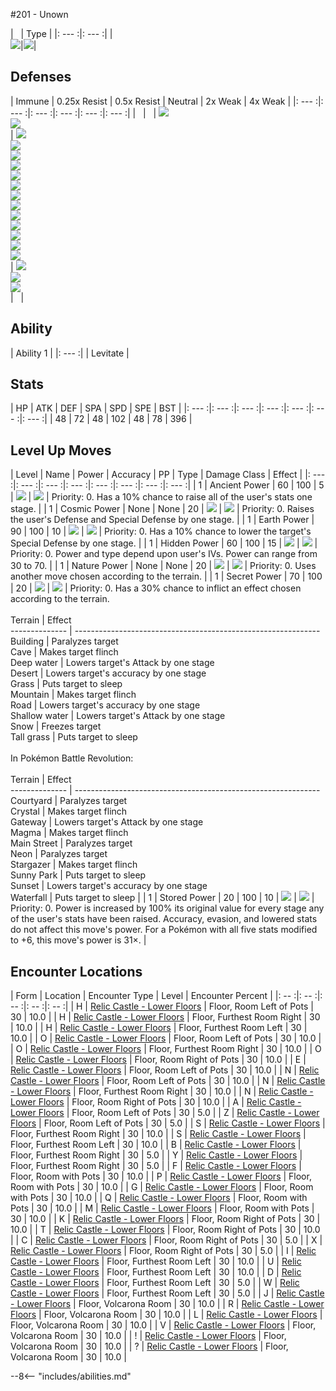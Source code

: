 #201 - Unown

| &nbsp; | Type |
|: --- :|: --- :|
|<br>![][201_base]|![][psychic]|

## Defenses


| Immune | 0.25x Resist | 0.5x Resist | Neutral | 2x Weak  | 4x Weak |
|: --- :|: --- :|: --- :|: --- :|: --- :|: --- :|
| &nbsp; | &nbsp; | ![][fighting]<br>![][psychic]<br> | ![][normal]<br>![][fire]<br>![][water]<br>![][electric]<br>![][grass]<br>![][ice]<br>![][poison]<br>![][ground]<br>![][flying]<br>![][rock]<br>![][dragon]<br>![][steel]<br>![][fairy]<br> | ![][bug]<br>![][ghost]<br>![][dark]<br> | &nbsp; |

## Ability

| Ability 1 |
|: --- :|
| Levitate |

## Stats

| HP | ATK | DEF | SPA | SPD | SPE | BST |
|: --- :|: --- :|: --- :|: --- :|: --- :|: --- :|: --- :|
| 48 | 72 | 48 | 102 | 48 | 78 | 396 |

## Level Up Moves
| Level | Name | Power | Accuracy | PP | Type | Damage Class | Effect |
|: --- :|: --- :|: --- :|: --- :|: --- :|: --- :|: --- :|: --- :|
| 1 | Ancient Power | 60 | 100 | 5 | ![][rock] | ![][special] | Priority: 0. Has a 10% chance to raise all of the user's stats one stage. |
| 1 | Cosmic Power | None | None | 20 | ![][psychic] | ![][status] | Priority: 0. Raises the user's Defense and Special Defense by one stage. |
| 1 | Earth Power | 90 | 100 | 10 | ![][ground] | ![][special] | Priority: 0. Has a 10% chance to lower the target's Special Defense by one stage. |
| 1 | Hidden Power | 60 | 100 | 15 | ![][normal] | ![][special] | Priority: 0. Power and type depend upon user's IVs. Power can range from 30 to 70. |
| 1 | Nature Power | None | None | 20 | ![][normal] | ![][status] | Priority: 0. Uses another move chosen according to the terrain. |
| 1 | Secret Power | 70 | 100 | 20 | ![][normal] | ![][physical] | Priority: 0. Has a 30% chance to inflict an effect chosen according to the terrain.<br><br>Terrain        | Effect<br>-------------- | -------------------------------------------------------------<br>Building       | Paralyzes target<br>Cave           | Makes target flinch<br>Deep water     | Lowers target's Attack by one stage<br>Desert         | Lowers target's accuracy by one stage<br>Grass          | Puts target to sleep<br>Mountain       | Makes target flinch<br>Road           | Lowers target's accuracy by one stage<br>Shallow water  | Lowers target's Attack by one stage<br>Snow           | Freezes target<br>Tall grass     | Puts target to sleep<br><br>In Pokémon Battle Revolution:<br><br>Terrain        | Effect<br>-------------- | -------------------------------------------------------------<br>Courtyard      | Paralyzes target<br>Crystal        | Makes target flinch<br>Gateway        | Lowers target's Attack by one stage<br>Magma          | Makes target flinch<br>Main Street    | Paralyzes target<br>Neon           | Paralyzes target<br>Stargazer      | Makes target flinch<br>Sunny Park     | Puts target to sleep<br>Sunset         | Lowers target's accuracy by one stage<br>Waterfall      | Puts target to sleep |
| 1 | Stored Power | 20 | 100 | 10 | ![][psychic] | ![][special] | Priority: 0. Power is increased by 100% its original value for every stage any of the user's stats have been raised.  Accuracy, evasion, and lowered stats do not affect this move's power.  For a Pokémon with all five stats modified to +6, this move's power is 31×. |


## Encounter Locations

| Form | Location | Encounter Type | Level | Encounter Percent |
|: -- :|: -- :|: -- :|: -- :|: -- :|
| H | [Relic Castle - Lower Floors] | Floor, Room Left of Pots | 30 | 10.0 |
| H | [Relic Castle - Lower Floors] | Floor, Furthest Room Right | 30 | 10.0 |
| H | [Relic Castle - Lower Floors] | Floor, Furthest Room Left | 30 | 10.0 |
| O | [Relic Castle - Lower Floors] | Floor, Room Left of Pots | 30 | 10.0 |
| O | [Relic Castle - Lower Floors] | Floor, Furthest Room Right | 30 | 10.0 |
| O | [Relic Castle - Lower Floors] | Floor, Room Right of Pots | 30 | 10.0 |
| E | [Relic Castle - Lower Floors] | Floor, Room Left of Pots | 30 | 10.0 |
| N | [Relic Castle - Lower Floors] | Floor, Room Left of Pots | 30 | 10.0 |
| N | [Relic Castle - Lower Floors] | Floor, Furthest Room Right | 30 | 10.0 |
| N | [Relic Castle - Lower Floors] | Floor, Room Right of Pots | 30 | 10.0 |
| A | [Relic Castle - Lower Floors] | Floor, Room Left of Pots | 30 | 5.0 |
| Z | [Relic Castle - Lower Floors] | Floor, Room Left of Pots | 30 | 5.0 |
| S | [Relic Castle - Lower Floors] | Floor, Furthest Room Right | 30 | 10.0 |
| S | [Relic Castle - Lower Floors] | Floor, Furthest Room Left | 30 | 10.0 |
| B | [Relic Castle - Lower Floors] | Floor, Furthest Room Right | 30 | 5.0 |
| Y | [Relic Castle - Lower Floors] | Floor, Furthest Room Right | 30 | 5.0 |
| F | [Relic Castle - Lower Floors] | Floor, Room with Pots | 30 | 10.0 |
| P | [Relic Castle - Lower Floors] | Floor, Room with Pots | 30 | 10.0 |
| G | [Relic Castle - Lower Floors] | Floor, Room with Pots | 30 | 10.0 |
| Q | [Relic Castle - Lower Floors] | Floor, Room with Pots | 30 | 10.0 |
| M | [Relic Castle - Lower Floors] | Floor, Room with Pots | 30 | 10.0 |
| K | [Relic Castle - Lower Floors] | Floor, Room Right of Pots | 30 | 10.0 |
| T | [Relic Castle - Lower Floors] | Floor, Room Right of Pots | 30 | 10.0 |
| C | [Relic Castle - Lower Floors] | Floor, Room Right of Pots | 30 | 5.0 |
| X | [Relic Castle - Lower Floors] | Floor, Room Right of Pots | 30 | 5.0 |
| I | [Relic Castle - Lower Floors] | Floor, Furthest Room Left | 30 | 10.0 |
| U | [Relic Castle - Lower Floors] | Floor, Furthest Room Left | 30 | 10.0 |
| D | [Relic Castle - Lower Floors] | Floor, Furthest Room Left | 30 | 5.0 |
| W | [Relic Castle - Lower Floors] | Floor, Furthest Room Left | 30 | 5.0 |
| J | [Relic Castle - Lower Floors] | Floor, Volcarona Room | 30 | 10.0 |
| R | [Relic Castle - Lower Floors] | Floor, Volcarona Room | 30 | 10.0 |
| L | [Relic Castle - Lower Floors] | Floor, Volcarona Room | 30 | 10.0 |
| V | [Relic Castle - Lower Floors] | Floor, Volcarona Room | 30 | 10.0 |
| ! | [Relic Castle - Lower Floors] | Floor, Volcarona Room | 30 | 10.0 |
| ? | [Relic Castle - Lower Floors] | Floor, Volcarona Room | 30 | 10.0 |

--8<-- "includes/abilities.md"

[types.afphoto]: ../img/type/types.afphoto
[physical]: ../img/type/physical.png
[dark]: ../img/type/dark.png
[fire]: ../img/type/fire.png
[dragon]: ../img/type/dragon.png
[electric]: ../img/type/electric.png
[fairy]: ../img/type/fairy.png
[damange_classes.afphoto]: ../img/type/damange_classes.afphoto
[rock]: ../img/type/rock.png
[ghost]: ../img/type/ghost.png
[poison]: ../img/type/poison.png
[flying]: ../img/type/flying.png
[grass]: ../img/type/grass.png
[special]: ../img/type/special.png
[status]: ../img/type/status.png
[ice]: ../img/type/ice.png
[water]: ../img/type/water.png
[ground]: ../img/type/ground.png
[normal]: ../img/type/normal.png
[psychic]: ../img/type/psychic.png
[bug]: ../img/type/bug.png
[fighting]: ../img/type/fighting.png
[steel]: ../img/type/steel.png
[201_base]: ../img/animated/201.gif

[Relic Castle - Lower Floors]: ../../wildareas/Relic_Castle/
[Relic Castle - Lower Floors]: ../../wildareas/Relic_Castle/
[Relic Castle - Lower Floors]: ../../wildareas/Relic_Castle/
[Relic Castle - Lower Floors]: ../../wildareas/Relic_Castle/
[Relic Castle - Lower Floors]: ../../wildareas/Relic_Castle/
[Relic Castle - Lower Floors]: ../../wildareas/Relic_Castle/
[Relic Castle - Lower Floors]: ../../wildareas/Relic_Castle/
[Relic Castle - Lower Floors]: ../../wildareas/Relic_Castle/
[Relic Castle - Lower Floors]: ../../wildareas/Relic_Castle/
[Relic Castle - Lower Floors]: ../../wildareas/Relic_Castle/
[Relic Castle - Lower Floors]: ../../wildareas/Relic_Castle/
[Relic Castle - Lower Floors]: ../../wildareas/Relic_Castle/
[Relic Castle - Lower Floors]: ../../wildareas/Relic_Castle/
[Relic Castle - Lower Floors]: ../../wildareas/Relic_Castle/
[Relic Castle - Lower Floors]: ../../wildareas/Relic_Castle/
[Relic Castle - Lower Floors]: ../../wildareas/Relic_Castle/
[Relic Castle - Lower Floors]: ../../wildareas/Relic_Castle/
[Relic Castle - Lower Floors]: ../../wildareas/Relic_Castle/
[Relic Castle - Lower Floors]: ../../wildareas/Relic_Castle/
[Relic Castle - Lower Floors]: ../../wildareas/Relic_Castle/
[Relic Castle - Lower Floors]: ../../wildareas/Relic_Castle/
[Relic Castle - Lower Floors]: ../../wildareas/Relic_Castle/
[Relic Castle - Lower Floors]: ../../wildareas/Relic_Castle/
[Relic Castle - Lower Floors]: ../../wildareas/Relic_Castle/
[Relic Castle - Lower Floors]: ../../wildareas/Relic_Castle/
[Relic Castle - Lower Floors]: ../../wildareas/Relic_Castle/
[Relic Castle - Lower Floors]: ../../wildareas/Relic_Castle/
[Relic Castle - Lower Floors]: ../../wildareas/Relic_Castle/
